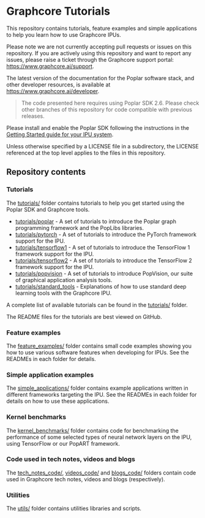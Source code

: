 # Graphcore Tutorials

This repository contains tutorials, feature examples and simple applications to help you learn how to use
Graphcore IPUs.

Please note we are not currently accepting pull requests or issues on this
repository. If you are actively using this repository and want to report any issues, please raise a ticket through the Graphcore support portal: https://www.graphcore.ai/support.

The latest version of the documentation for the Poplar software stack, and other developer resources, is available at https://www.graphcore.ai/developer.

>  The code presented here requires using Poplar SDK 2.6. Please check other branches of this repository for code compatible with previous releases.

Please install and enable the Poplar SDK following the instructions in the [Getting Started guide for your IPU system](https://docs.graphcore.ai/en/latest/getting-started.html).

Unless otherwise specified by a LICENSE file in a subdirectory, the LICENSE referenced at the top level applies to the files in this repository.

## Repository contents

### Tutorials

The [tutorials/](tutorials) folder contains tutorials to help you get started using the Poplar SDK and Graphcore tools.

* [tutorials/poplar](tutorials/poplar) - A set of tutorials to introduce the Poplar graph programming framework and the PopLibs libraries.
* [tutorials/pytorch](tutorials/pytorch) - A set of tutorials to introduce the PyTorch framework support for the IPU.
* [tutorials/tensorflow1](tutorials/tensorflow1) - A set of tutorials to introduce the TensorFlow 1 framework support for the IPU.
* [tutorials/tensorflow2](tutorials/tensorflow2) - A set of tutorials to introduce the TensorFlow 2 framework support for the IPU.
* [tutorials/popvision](tutorials/popvision) - A set of tutorials to introduce PopVision, our suite of graphical application analysis tools.
* [tutorials/standard_tools](tutorials/standard_tools) - Explanations of how to use standard deep learning tools with the Graphcore IPU.

A complete list of available tutorials can be found in the [tutorials/](tutorials) folder.

The README files for the tutorials are best viewed on GitHub.

### Feature examples

The [feature_examples/](feature_examples) folder contains small code examples showing you how to use various software features when developing for IPUs. See the READMEs in each folder for details.

### Simple application examples

The [simple_applications/](simple_applications) folder contains example applications written in different frameworks targeting the IPU. See the READMEs in each folder for details on how to use these applications.

### Kernel benchmarks

The [kernel_benchmarks/](kernel_benchmarks) folder contains code for benchmarking the performance of some selected types of neural network layers on the IPU, using TensorFlow or our PopART framework.

### Code used in tech notes, videos and blogs

The [tech_notes_code/](tech_notes_code), [videos_code/](videos_code) and [blogs_code/](blogs_code) folders contain code used in Graphcore tech notes, videos and blogs (respectively).

### Utilities

The [utils/](utils) folder contains utilities libraries and scripts.